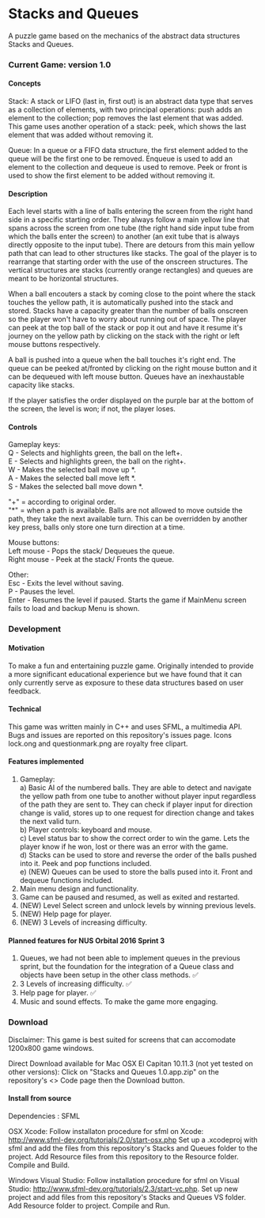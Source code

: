# Stacks and Queues
A puzzle game based on the mechanics of the abstract data structures Stacks and Queues.

### Current Game: version 1.0 ###

#### Concepts ####

Stack: A stack or LIFO (last in, first out) is an abstract data type that serves as a collection of elements, with two principal operations: push adds an element to the collection; pop removes the last element that was added. This game uses another operation of a stack: peek, which shows the last element that was added without removing it.

Queue: In a queue or a FIFO data structure, the first element added to the queue will be the first one to be removed. Enqueue is used to add an element to the collection and dequeue is used to remove. Peek or front is used to show the first element to be added without removing it.

#### Description ####

Each level starts with a line of balls entering the screen from the right hand side in a specific starting order. They always follow a main yellow line that spans across the screen from one tube (the right hand side input tube from which the balls enter the screen) to another (an exit tube that is always directly opposite to the input tube). There are detours from this main yellow path that can lead to other structures like stacks. The goal of the player is to rearrange that starting order with the use of the onscreen structures. The vertical structures are stacks (currently orange rectangles) and queues are meant to be horizontal structures. 

When a ball encouters a stack by coming close to the point where the stack touches the yellow path, it is automatically pushed into the stack and stored. Stacks have a capacity greater than the number of balls onscreen so the player won't have to worry about running out of space. The player can peek at the top ball of the stack or pop it out and have it resume it's journey on the yellow path by clicking on the stack with the right or left mouse buttons respectively. 

A ball is pushed into a queue when the ball touches it's right end. The queue can be peeked at/fronted by clicking on the right mouse button and it can be dequeued with left mouse button. Queues have an inexhaustable capacity like stacks.

If the player satisfies the order displayed on the purple bar at the bottom of the screen, the level is won; if not, the player loses.

#### Controls ####

Gameplay keys: 
<br>Q - Selects and highlights green, the ball on the left+.
<br>E - Selects and highlights green,  the ball on the right+.
<br>W - Makes the selected ball move up *.
<br>A - Makes the selected ball move left *.
<br>S - Makes the selected ball move down *.

"+" = according to original order.
<br>"*" = when a path is available. Balls are not allowed to move outside the path, they take the next available turn. This can be overridden by another key press, balls only store one turn direction at a time.

Mouse buttons:
<br>Left mouse - Pops the stack/ Dequeues the queue.
<br>Right mouse - Peek at the stack/ Fronts the queue.

Other:
<br>Esc - Exits the level without saving.
<br>P - Pauses the level.
<br>Enter - Resumes the level if paused. Starts the game if MainMenu screen fails to load and backup Menu is shown.

### Development ###

#### Motivation ####

To make a fun and entertaining puzzle game. Originally intended to provide a more significant educational experience but we have found that it can only currently serve as exposure to these data structures based on user feedback.

#### Technical ####

This game was written mainly in C++ and uses SFML, a multimedia API. Bugs and issues are reported on this repository's issues page. Icons lock.ong and questionmark.png are royalty free clipart. 

#### Features implemented ####

1. Gameplay: 
<br>a) Basic AI of the numbered balls. They are able to detect and navigate the yellow path from one tube to another without player input regardless of the path they are sent to. They can check if player input for direction change is valid, stores up to one request for direction change and takes the next valid turn.
<br>b) Player controls: keyboard and mouse.
<br>c) Level status bar to show the correct order to win the game. Lets the player know if he won, lost or there was an error with the game.
<br>d) Stacks can be used to store and reverse the order of the balls pushed into it. Peek and pop functions included.
<br>e) (NEW) Queues can be used to store the balls pused into it. Front and dequeue functions included.
2. Main menu design and functionality.
3. Game can be paused and resumed, as well as exited and restarted.
4. (NEW) Level Select screen and unlock levels by winning previous levels.
5. (NEW) Help page for player.
6. (NEW) 3 Levels of increasing difficulty.

#### Planned features for NUS Orbital 2016 Sprint 3 ####

1. Queues, we had not been able to implement queues in the previous sprint, but the foundation for the integration of a Queue class and objects have been setup in the other class methods. ✅
2. 3 Levels of increasing difficulty. ✅
3. Help page for player. ✅
4. Music and sound effects. To make the game more engaging.

### Download ###
Disclaimer: This game is best suited for screens that can accomodate 1200x800 game windows.

Direct Download available for Mac OSX El Capitan 10.11.3 (not yet tested on other versions): Click on "Stacks and Queues 1.0.app.zip" on the repository's <> Code page then the Download button.

#### Install from source ####

Dependencies : SFML

OSX Xcode: Follow installaton procedure for sfml on Xcode: 
http://www.sfml-dev.org/tutorials/2.0/start-osx.php Set up a .xcodeproj with sfml and add the files from this repository's Stacks and Queues folder to the project. Add Resource files from this repository to the Resource folder. Compile and Build.

Windows Visual Studio: Follow installation procedure for sfml on Visual Studio: http://www.sfml-dev.org/tutorials/2.3/start-vc.php. Set up new project and add files from this repository's Stacks and Queues VS folder. Add Resource folder to project. Compile and Run.
